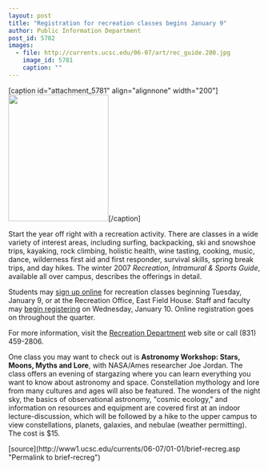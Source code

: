 ```yaml
---
layout: post
title: "Registration for recreation classes begins January 9"
author: Public Information Department
post_id: 5782
images:
  - file: http://currents.ucsc.edu/06-07/art/rec_guide.200.jpg
    image_id: 5781
    caption: ""
---
```


[caption id="attachment_5781" align="alignnone" width="200"]<a href="http://localhost/mysite/wp-content/uploads/2007/01/rec_guide.200.jpg"><img class="size-full wp-image-5781" src="http://localhost/mysite/wp-content/uploads/2007/01/rec_guide.200.jpg" alt="" width="200" height="253" /></a>[/caption]
<a name="content" id="content"></a>
<p>
  Start the year off right with a recreation activity. There are classes in a wide variety of interest areas, including surfing, backpacking, ski and snowshoe trips, kayaking, rock climbing, holistic health, wine tasting, cooking, music, dance, wilderness first aid and first responder, survival skills, spring break trips, and day hikes. The winter 2007 <i>Recreation, Intramural &amp; Sports Guide</i>, available all over campus, describes the offerings in detail.
</p>
<p>
  Students may <a href="http://ucscrecreation.com">sign up online</a> for recreation classes beginning Tuesday, January 9, or at the Recreation Office, East Field House. Staff and faculty may <a href="http://ucscrecreation.com">begin registering</a> on Wednesday, January 10. Online registration goes on throughout the quarter.
</p>
<p>
  For more information, visit the <a href="http://www.ucscrecreation.com">Recreation Department</a> web site or call (831) 459-2806.
</p>
<p>
  One class you may want to check out is <strong>Astronomy Workshop: Stars, Moons, Myths and Lore</strong>, with NASA/Ames researcher Joe Jordan. The class offers an evening of stargazing where you can learn everything you want to know about astronomy and space. Constellation mythology and lore from many cultures and ages will also be featured. The wonders of the night sky, the basics of observational astronomy, "cosmic ecology," and information on resources and equipment are covered first at an indoor lecture-discussion, which will be followed by a hike to the upper campus to view constellations, planets, galaxies, and nebulae (weather permitting). The cost is $15.
</p>
[source](http://www1.ucsc.edu/currents/06-07/01-01/brief-recreg.asp "Permalink to brief-recreg")

